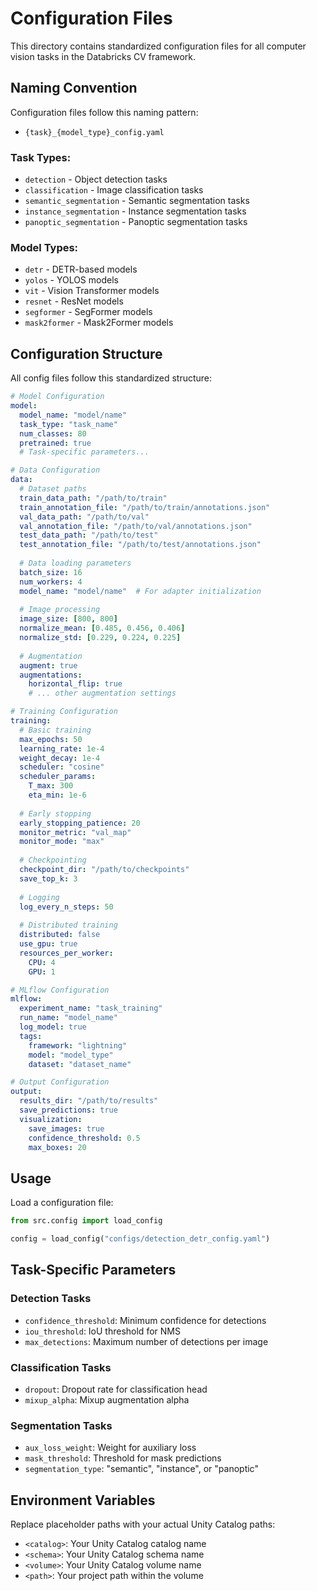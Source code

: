 # Configuration Files

This directory contains standardized configuration files for all computer vision tasks in the Databricks CV framework.

## Naming Convention

Configuration files follow this naming pattern:
- `{task}_{model_type}_config.yaml`

### Task Types:
- `detection` - Object detection tasks
- `classification` - Image classification tasks  
- `semantic_segmentation` - Semantic segmentation tasks
- `instance_segmentation` - Instance segmentation tasks
- `panoptic_segmentation` - Panoptic segmentation tasks

### Model Types:
- `detr` - DETR-based models
- `yolos` - YOLOS models
- `vit` - Vision Transformer models
- `resnet` - ResNet models
- `segformer` - SegFormer models
- `mask2former` - Mask2Former models

## Configuration Structure

All config files follow this standardized structure:

```yaml
# Model Configuration
model:
  model_name: "model/name"
  task_type: "task_name"
  num_classes: 80
  pretrained: true
  # Task-specific parameters...

# Data Configuration  
data:
  # Dataset paths
  train_data_path: "/path/to/train"
  train_annotation_file: "/path/to/train/annotations.json"
  val_data_path: "/path/to/val"
  val_annotation_file: "/path/to/val/annotations.json"
  test_data_path: "/path/to/test"
  test_annotation_file: "/path/to/test/annotations.json"
  
  # Data loading parameters
  batch_size: 16
  num_workers: 4
  model_name: "model/name"  # For adapter initialization
  
  # Image processing
  image_size: [800, 800]
  normalize_mean: [0.485, 0.456, 0.406]
  normalize_std: [0.229, 0.224, 0.225]
  
  # Augmentation
  augment: true
  augmentations:
    horizontal_flip: true
    # ... other augmentation settings

# Training Configuration
training:
  # Basic training
  max_epochs: 50
  learning_rate: 1e-4
  weight_decay: 1e-4
  scheduler: "cosine"
  scheduler_params:
    T_max: 300
    eta_min: 1e-6
  
  # Early stopping
  early_stopping_patience: 20
  monitor_metric: "val_map"
  monitor_mode: "max"
  
  # Checkpointing
  checkpoint_dir: "/path/to/checkpoints"
  save_top_k: 3
  
  # Logging
  log_every_n_steps: 50
  
  # Distributed training
  distributed: false
  use_gpu: true
  resources_per_worker:
    CPU: 4
    GPU: 1

# MLflow Configuration
mlflow:
  experiment_name: "task_training"
  run_name: "model_name"
  log_model: true
  tags:
    framework: "lightning"
    model: "model_type"
    dataset: "dataset_name"

# Output Configuration
output:
  results_dir: "/path/to/results"
  save_predictions: true
  visualization:
    save_images: true
    confidence_threshold: 0.5
    max_boxes: 20
```

## Usage

Load a configuration file:

```python
from src.config import load_config

config = load_config("configs/detection_detr_config.yaml")
```

## Task-Specific Parameters

### Detection Tasks
- `confidence_threshold`: Minimum confidence for detections
- `iou_threshold`: IoU threshold for NMS
- `max_detections`: Maximum number of detections per image

### Classification Tasks  
- `dropout`: Dropout rate for classification head
- `mixup_alpha`: Mixup augmentation alpha

### Segmentation Tasks
- `aux_loss_weight`: Weight for auxiliary loss
- `mask_threshold`: Threshold for mask predictions
- `segmentation_type`: "semantic", "instance", or "panoptic"

## Environment Variables

Replace placeholder paths with your actual Unity Catalog paths:
- `<catalog>`: Your Unity Catalog catalog name
- `<schema>`: Your Unity Catalog schema name  
- `<volume>`: Your Unity Catalog volume name
- `<path>`: Your project path within the volume 